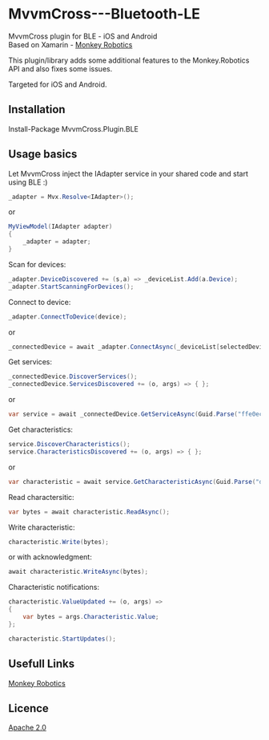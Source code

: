 # MvvmCross---Bluetooth-LE   
MvvmCross plugin for BLE - iOS and Android   
Based on Xamarin - [Monkey Robotics](https://github.com/xamarin/Monkey.Robotics)

This plugin/library adds some additional features to the Monkey.Robotics API and also fixes some issues.  

Targeted for iOS and Android.
    
## Installation
   
Install-Package MvvmCross.Plugin.BLE   

## Usage basics   
   
Let MvvmCross inject the IAdapter service in your shared code and start using BLE :)

```csharp
_adapter = Mvx.Resolve<IAdapter>();
```
or
```csharp
MyViewModel(IAdapter adapter)
{
	_adapter = adapter;
}
```

Scan for devices:
```csharp
_adapter.DeviceDiscovered += (s,a) => _deviceList.Add(a.Device);
_adapter.StartScanningForDevices();
```

Connect to device:
```csharp
_adapter.ConnectToDevice(device);
```
or
```csharp
_connectedDevice = await _adapter.ConnectAsync(_deviceList[selectedDeviceIndex]);
```

Get services:
```csharp
_connectedDevice.DiscoverServices();
_connectedDevice.ServicesDiscovered += (o, args) => { };
```
or
```csharp
var service = await _connectedDevice.GetServiceAsync(Guid.Parse("ffe0ecd2-3d16-4f8d-90de-e89e7fc396a5"));
```

Get characteristics:
```csharp
service.DiscoverCharacteristics();
service.CharacteristicsDiscovered += (o, args) => { };
```
or
```csharp
var characteristic = await service.GetCharacteristicAsync(Guid.Parse("d8de624e-140f-4a22-8594-e2216b84a5f2"));
```

Read charactersitic:
```csharp
var bytes = await characteristic.ReadAsync();
```

Write characteristic:
```csharp
characteristic.Write(bytes);
```
or with acknowledgment:
```csharp
await characteristic.WriteAsync(bytes);
```

Characteristic notifications:
```csharp
characteristic.ValueUpdated += (o, args) =>
{
 	var bytes = args.Characteristic.Value;
};

characteristic.StartUpdates();
```

## Usefull Links

[Monkey Robotics](https://github.com/xamarin/Monkey.Robotics)

## Licence

[Apache 2.0](https://github.com/xabre/MvvmCross-BluetoothLE/blob/master/LICENSE)




